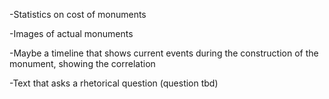 -Statistics on cost of monuments

-Images of actual monuments

-Maybe a timeline that shows current events during the construction of the monument, showing the correlation

-Text that asks a rhetorical question (question tbd)
